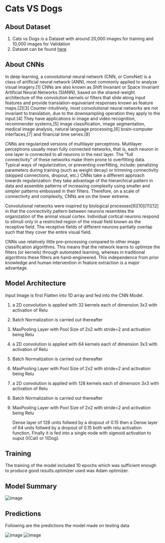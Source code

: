 # Cats VS Dogs 
## About Dataset
1. Cats vs Dogs is a Dataset with around 20,000 images for training and 10,000 images for Validation
2. Dataset can be found  [here](https://www.kaggle.com/datasets/salader/dogs-vs-cats) 

## About CNNs
In deep learning, a convolutional neural network (CNN, or ConvNet) is a class of artificial neural network (ANN), most commonly applied to analyze visual imagery.[1] CNNs are also known as Shift Invariant or Space Invariant Artificial Neural Networks (SIANN), based on the shared-weight architecture of the convolution kernels or filters that slide along input features and provide translation-equivariant responses known as feature maps.[2][3] Counter-intuitively, most convolutional neural networks are not invariant to translation, due to the downsampling operation they apply to the input.[4] They have applications in image and video recognition, recommender systems,[5] image classification, image segmentation, medical image analysis, natural language processing,[6] brain–computer interfaces,[7] and financial time series.[8]

CNNs are regularized versions of multilayer perceptrons. Multilayer perceptrons usually mean fully connected networks, that is, each neuron in one layer is connected to all neurons in the next layer. The "full connectivity" of these networks make them prone to overfitting data. Typical ways of regularization, or preventing overfitting, include: penalizing parameters during training (such as weight decay) or trimming connectivity (skipped connections, dropout, etc.) CNNs take a different approach towards regularization: they take advantage of the hierarchical pattern in data and assemble patterns of increasing complexity using smaller and simpler patterns embossed in their filters. Therefore, on a scale of connectivity and complexity, CNNs are on the lower extreme.

Convolutional networks were inspired by biological processes[9][10][11][12] in that the connectivity pattern between neurons resembles the organization of the animal visual cortex. Individual cortical neurons respond to stimuli only in a restricted region of the visual field known as the receptive field. The receptive fields of different neurons partially overlap such that they cover the entire visual field.

CNNs use relatively little pre-processing compared to other image classification algorithms. This means that the network learns to optimize the filters (or kernels) through automated learning, whereas in traditional algorithms these filters are hand-engineered. This independence from prior knowledge and human intervention in feature extraction is a major advantage.

## Model Architecture
Input Image is first Flatten into 1D array and fed into the CNN Model.

 1. a 2D convolution is applied with 32 kernels each of dimension 3x3 with activation of Relu
 2. Batch Normalization is carried out thereafter
 3. MaxPooling Layer with Pool Size of 2x2 with stride=2 and activation being Relu

 4. a 2D convolution is applied with 64 kernels each of dimension 3x3 with activation of Relu
 5. Batch Normalization is carried out thereafter
 6. MaxPooling Layer with Pool Size of 2x2 with stride=2 and activation being Relu

 7. a 2D convolution is applied with 128 kernels each of dimension 3x3 with activation of Relu
 8. Batch Normalization is carried out thereafter
 9. MaxPooling Layer with Pool Size of 2x2 with stride=2 and activation being Relu

    Dense layer of 128 units follwed by a dropout of 0.15 then a Dense layer of 64 units follwed by a dropout of 0.15 both with relu activation function, Finally it is fed into a single node with sigmoid activation to ouput 0(Cat) or 1(Dog).
## Training
The training of the model included 10 epochs which was sufficient enough to produce good results.optimizer used was Adam optimizer.

## Model Summary

![image](https://user-images.githubusercontent.com/84556711/211199346-8e9a4b80-6c4b-47fa-a19d-d1cbcad626ce.png)



## Predictions
Following are the predictions the model made on testing data

![image](https://user-images.githubusercontent.com/84556711/211199365-2db8891c-ee84-4f3c-b552-bc76392960fd.png)
![image](https://user-images.githubusercontent.com/84556711/211199374-aa8c3f97-10d4-4a90-9059-c6e9c0badf18.png)




